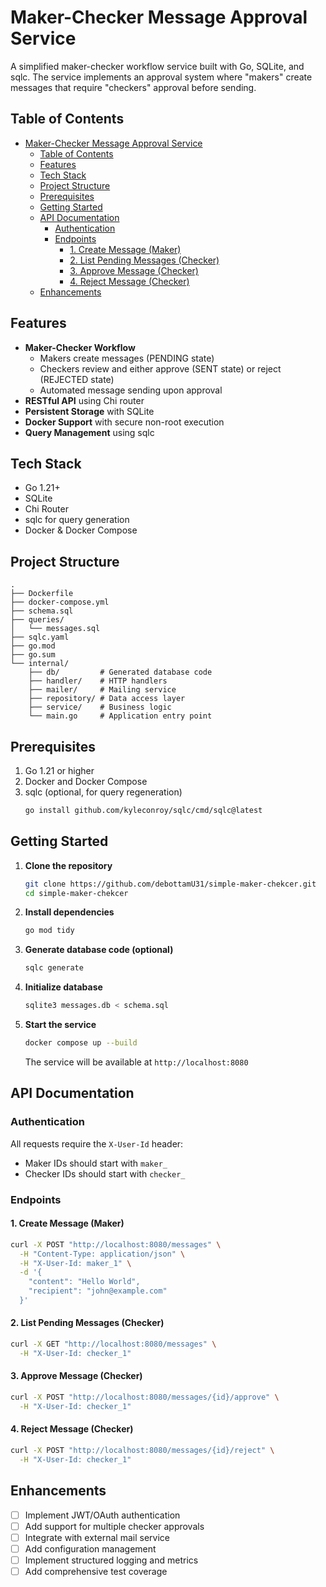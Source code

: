 
# Maker-Checker Message Approval Service

A simplified maker-checker workflow service built with Go, SQLite, and sqlc. The service implements an approval system where "makers" create messages that require "checkers" approval before sending.

## Table of Contents
- [Maker-Checker Message Approval Service](#maker-checker-message-approval-service)
  - [Table of Contents](#table-of-contents)
  - [Features](#features)
  - [Tech Stack](#tech-stack)
  - [Project Structure](#project-structure)
  - [Prerequisites](#prerequisites)
  - [Getting Started](#getting-started)
  - [API Documentation](#api-documentation)
    - [Authentication](#authentication)
    - [Endpoints](#endpoints)
      - [1. Create Message (Maker)](#1-create-message-maker)
      - [2. List Pending Messages (Checker)](#2-list-pending-messages-checker)
      - [3. Approve Message (Checker)](#3-approve-message-checker)
      - [4. Reject Message (Checker)](#4-reject-message-checker)
  - [Enhancements](#enhancements)

## Features
- **Maker-Checker Workflow**
  - Makers create messages (PENDING state)
  - Checkers review and either approve (SENT state) or reject (REJECTED state)
  - Automated message sending upon approval
- **RESTful API** using Chi router
- **Persistent Storage** with SQLite
- **Docker Support** with secure non-root execution
- **Query Management** using sqlc

## Tech Stack
- Go 1.21+
- SQLite
- Chi Router
- sqlc for query generation
- Docker & Docker Compose

## Project Structure
```
.
├── Dockerfile
├── docker-compose.yml
├── schema.sql
├── queries/
│   └── messages.sql
├── sqlc.yaml
├── go.mod
├── go.sum
└── internal/
    ├── db/         # Generated database code
    ├── handler/    # HTTP handlers
    ├── mailer/     # Mailing service
    ├── repository/ # Data access layer
    ├── service/    # Business logic
    └── main.go     # Application entry point
```

## Prerequisites
1. Go 1.21 or higher
2. Docker and Docker Compose
3. sqlc (optional, for query regeneration)
   ```bash
   go install github.com/kyleconroy/sqlc/cmd/sqlc@latest
   ```

## Getting Started

1. **Clone the repository**
   ```bash
   git clone https://github.com/debottamU31/simple-maker-chekcer.git
   cd simple-maker-chekcer
   ```

2. **Install dependencies**
   ```bash
   go mod tidy
   ```

3. **Generate database code (optional)**
   ```bash
   sqlc generate
   ```

4. **Initialize database**
   ```bash
   sqlite3 messages.db < schema.sql
   ```

5. **Start the service**
   ```bash
   docker compose up --build
   ```
   The service will be available at `http://localhost:8080`

## API Documentation

### Authentication
All requests require the `X-User-Id` header:
- Maker IDs should start with `maker_`
- Checker IDs should start with `checker_`

### Endpoints

#### 1. Create Message (Maker)
```bash
curl -X POST "http://localhost:8080/messages" \
  -H "Content-Type: application/json" \
  -H "X-User-Id: maker_1" \
  -d '{
    "content": "Hello World",
    "recipient": "john@example.com"
  }'
```

#### 2. List Pending Messages (Checker)
```bash
curl -X GET "http://localhost:8080/messages" \
  -H "X-User-Id: checker_1"
```

#### 3. Approve Message (Checker)
```bash
curl -X POST "http://localhost:8080/messages/{id}/approve" \
  -H "X-User-Id: checker_1"
```

#### 4. Reject Message (Checker)
```bash
curl -X POST "http://localhost:8080/messages/{id}/reject" \
  -H "X-User-Id: checker_1"
```

## Enhancements

- [ ] Implement JWT/OAuth authentication
- [ ] Add support for multiple checker approvals
- [ ] Integrate with external mail service
- [ ] Add configuration management
- [ ] Implement structured logging and metrics
- [ ] Add comprehensive test coverage

